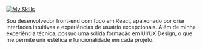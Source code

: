 [![My Skills](https://skillicons.dev/icons?i=,js,ts,react,tailwind,figma,ps,php,laravel,docker,mysql,linux,bsd,rust,&theme=light)](https://skillicons.dev)

Sou desenvolvedor front-end com foco em React, apaixonado por criar interfaces intuitivas e experiências de usuário excepcionais. Além de minha experiência técnica, 
possuo uma sólida formação em UI/UX Design, o que me permite unir estética e funcionalidade em cada projeto.
